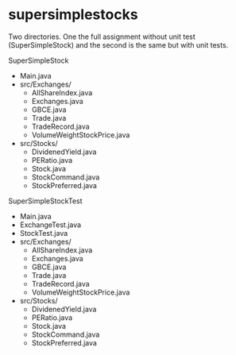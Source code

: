 # supersimplestocks

Two directories.
One the full assignment without unit test (SuperSimpleStock) and the second is the same but with unit tests.

SuperSimpleStock
- Main.java
- src/Exchanges/
	- AllShareIndex.java
	- Exchanges.java
	- GBCE.java
	- Trade.java
	- TradeRecord.java
	- VolumeWeightStockPrice.java
- src/Stocks/
	- DividenedYield.java
	- PERatio.java
	- Stock.java
	- StockCommand.java
	- StockPreferred.java

SuperSimpleStockTest
- Main.java
- ExchangeTest.java
- StockTest.java
- src/Exchanges/
	- AllShareIndex.java
	- Exchanges.java
	- GBCE.java
	- Trade.java
	- TradeRecord.java
	- VolumeWeightStockPrice.java
- src/Stocks/
	- DividenedYield.java
	- PERatio.java
	- Stock.java
	- StockCommand.java
	- StockPreferred.java